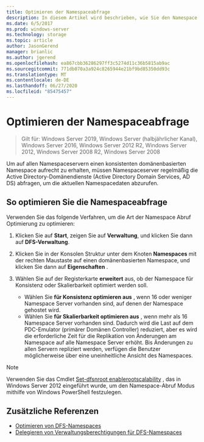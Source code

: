 ```yaml
---
title: Optimieren der Namespaceabfrage
description: In diesem Artikel wird beschrieben, wie Sie den Namespace Abruf optimieren, um einen konsistenten domänenbasierten Namespace auf den Namespace Servern beizubehalten.
ms.date: 6/5/2017
ms.prod: windows-server
ms.technology: storage
ms.topic: article
author: JasonGerend
manager: brianlic
ms.author: jgerend
ms.openlocfilehash: ea867cbb36286297ff3c5274d11c36b5815ab9ac
ms.sourcegitcommit: 771db070a3a924c8265944e21bf9bd85350dd93c
ms.translationtype: MT
ms.contentlocale: de-DE
ms.lasthandoff: 06/27/2020
ms.locfileid: "85475457"
---
```

# <a name="optimize-namespace-polling"></a>Optimieren der Namespaceabfrage

> Gilt für: Windows Server 2019, Windows Server (halbjährlicher Kanal), Windows Server 2016, Windows Server 2012 R2, Windows Server 2012, Windows Server 2008 R2, Windows Server 2008

Um auf allen Namespaceservern einen konsistenten domänenbasierten Namespace aufrecht zu erhalten, müssen Namespaceserver regelmäßig die Active Directory-Domänendienste (Active Directory Domain Services, AD DS) abfragen, um die aktuellen Namespacedaten abzurufen.

## <a name="to-optimize-namespace-polling"></a>So optimieren Sie die Namespaceabfrage

Verwenden Sie das folgende Verfahren, um die Art der Namespace Abruf Optimierung zu optimieren:

1.  Klicken Sie auf **Start**, zeigen Sie auf **Verwaltung**, und klicken Sie dann auf **DFS-Verwaltung**.

2.  Klicken Sie in der Konsolen Struktur unter dem Knoten **Namespaces** mit der rechten Maustaste auf einen domänenbasierten Namespace, und klicken Sie dann auf **Eigenschaften** .

3.  Wählen Sie auf der Registerkarte **erweitert** aus, ob der Namespace für Konsistenz oder Skalierbarkeit optimiert werden soll.

    -   Wählen Sie **für Konsistenz optimieren aus** , wenn 16 oder weniger Namespace Server vorhanden sind, auf denen der Namespace gehostet wird.
    -   Wählen Sie **für Skalierbarkeit optimieren aus** , wenn mehr als 16 Namespace Server vorhanden sind. Dadurch wird die Last auf dem PDC-Emulator (primärer Domänen Controller) reduziert, aber es wird die erforderliche Zeit für die Replikation von Änderungen am Namespace auf alle Namespace Server erhöht. Bis Änderungen zu allen Servern repliziert werden, verfügen die Benutzer möglicherweise über eine uneinheitliche Ansicht des Namespaces.

> [!NOTE]
> Verwenden Sie das Cmdlet [Set-dfsnroot enablerootscalability](https://technet.microsoft.com/library/jj884281.aspx) , das in Windows Server 2012 eingeführt wurde, um den Namespace-Abruf Modus mithilfe von Windows PowerShell festzulegen.

## <a name="additional-references"></a>Zusätzliche Referenzen

-   [Optimieren von DFS-Namespaces](tuning-dfs-namespaces.md)
-   [Delegieren von Verwaltungsberechtigungen für DFS-Namespaces](delegate-management-permissions-for-dfs-namespaces.md)
